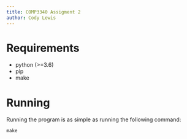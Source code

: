 ```yaml
---
title: COMP3340 Assigment 2
author: Cody Lewis
---
```


# Requirements

- python (>=3.6)
- pip
- make

# Running

Running the program is as simple as running the following command:

```
make
```
